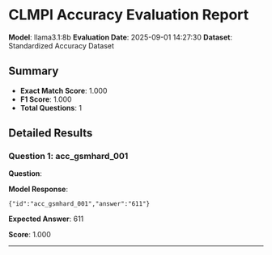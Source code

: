 # CLMPI Accuracy Evaluation Report

**Model**: llama3.1:8b
**Evaluation Date**: 2025-09-01 14:27:30
**Dataset**: Standardized Accuracy Dataset

## Summary

- **Exact Match Score**: 1.000
- **F1 Score**: 1.000
- **Total Questions**: 1

## Detailed Results

### Question 1: acc_gsmhard_001

**Question**: 

**Model Response**: 
```
{"id":"acc_gsmhard_001","answer":"611"}
```

**Expected Answer**: 611

**Score**: 1.000

---
